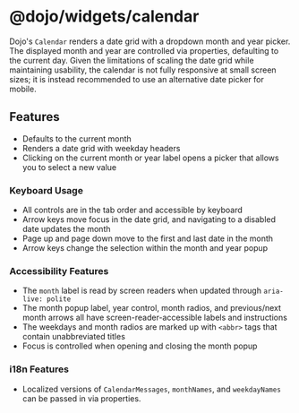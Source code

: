 # @dojo/widgets/calendar

Dojo's `Calendar` renders a date grid with a dropdown month and year picker. The displayed month and year are controlled via properties, defaulting to the current day. Given the limitations of scaling the date grid while maintaining usability, the calendar is not fully responsive at small screen sizes; it is instead recommended to use an alternative date picker for mobile.

## Features

-   Defaults to the current month
-   Renders a date grid with weekday headers
-   Clicking on the current month or year label opens a picker that allows you to select a new value

### Keyboard Usage

-   All controls are in the tab order and accessible by keyboard
-   Arrow keys move focus in the date grid, and navigating to a disabled date updates the month
-   Page up and page down move to the first and last date in the month
-   Arrow keys change the selection within the month and year popup

### Accessibility Features

-   The `month` label is read by screen readers when updated through `aria-live: polite`
-   The month popup label, year control, month radios, and previous/next month arrows all have screen-reader-accessible labels and instructions
-   The weekdays and month radios are marked up with `<abbr>` tags that contain unabbreviated titles
-   Focus is controlled when opening and closing the month popup

### i18n Features

-   Localized versions of `CalendarMessages`, `monthNames`, and `weekdayNames` can be passed in via properties.
